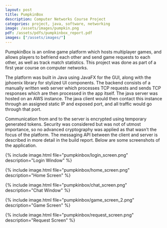 ```yaml
---
layout: post
title: PumpkinBox
description: Computer Networks Course Project
categories: project, java, software, networking
image: /assets/images/pumpkin.png
pdf: /assets/pdfs/pumpkinbox_report.pdf 
images: ["/assets/images/"]
---
```


PumpkinBox is an online game platform which hosts multiplayer games, and allows players to befriend each other and send game requests to each other, as well as track match statistics. This project was done as part of a first year course on computer networks.

The platform was built in Java using JavaFX for the GUI, along with the jphoenix library for stylized UI components. The backend consists of a manually written web server which processes TCP requests and sends TCP responses which are then processed in the app itself. The java server was hosted on an AWS instance. The java client would then contact this instance through an assigned static IP and exposed port, and all traffic would go through that port. 

Communication from and to the server is encrypted using temporary generated tokens. Security was considered but was not of utmost importance, so no advanced cryptography was applied as that wasn't the focus of the platform. The messaging API between the client and server is described in more detail in the build report. Below are some screenshots of the application. 

{% include image.html file="pumpkinbox/login_screen.png" description="Login Window" %}

{% include image.html file="pumpkinbox/home_screen.png" description="Home Screen" %}

{% include image.html file="pumpkinbox/chat_screen.png" description="Chat Window" %}

{% include image.html file="pumpkinbox/game_screen_2.png" description="Game Screen" %}

{% include image.html file="pumpkinbox/request_screen.png" description="Request Screen" %}







